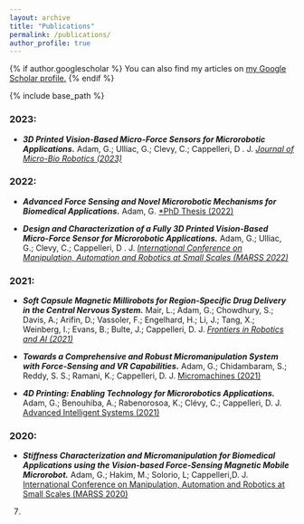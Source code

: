 ```yaml
---
layout: archive
title: "Publications"
permalink: /publications/
author_profile: true
---
```


{% if author.googlescholar %}
  You can also find my articles on <u><a href="{{author.googlescholar}}">my Google Scholar profile</a>.</u>
{% endif %}

{% include base_path %}


### 2023:

- ***3D Printed Vision-Based Micro-Force Sensors for Microrobotic Applications.*** Adam, G.; Ulliac, G.; Clevy, C.; Cappelleri, D . J.
[*Journal of Micro-Bio Robotics (2023)*](https://link.springer.com/article/10.1007/s12213-023-00152-x)

### 2022:

- ***Advanced Force Sensing and Novel Microrobotic Mechanisms for Biomedical Applications.*** Adam, G.
[*PhD Thesis (2022)](https://hammer.purdue.edu/articles/thesis/Advanced_Force_Sensing_and_Novel_Microrobotic_Mechanisms_for_Biomedical_Applications/20477286)

- ***Design and Characterization of a Fully 3D Printed Vision-Based Micro-Force Sensor for Microrobotic Applications.*** Adam, G.; Ulliac, G.; Clevy, C.; Cappelleri, D . J.
[*International Conference on Manipulation, Automation and Robotics at Small Scales (MARSS 2022)*](https://ieeexplore.ieee.org/document/9870488)

### 2021:

- ***Soft Capsule Magnetic Millirobots for Region-Specific Drug Delivery in the Central Nervous System.*** Mair, L.; Adam, G.; Chowdhury, S.; Davis, A.; Arifin, D.; Vassoler, F.; Engelhard, H.; Li, J.; Tang, X.; Weinberg, I.; Evans, B.; Bulte, J.; Cappelleri, D. J.
[*Frontiers in Robotics and AI (2021)*](https://www.frontiersin.org/articles/10.3389/frobt.2021.702566/full)

- ***Towards a Comprehensive and Robust Micromanipulation System with Force-Sensing and VR Capabilities.*** Adam, G.; Chidambaram, S.; Reddy, S. S.; Ramani, K.; Cappelleri, D. J.
[Micromachines (2021)](https://www.mdpi.com/2072-666X/12/7/784)

- ***4D Printing: Enabling Technology for Microrobotics Applications.*** Adam, G.; Benouhiba, A.; Rabenorosoa, K.; Clévy, C.; Cappelleri, D. J.
[Advanced Intelligent Systems (2021)](https://onlinelibrary.wiley.com/doi/full/10.1002/aisy.202000216)

### 2020:

- ***Stiffness Characterization and Micromanipulation for Biomedical Applications using the Vision-based Force-Sensing Magnetic Mobile Microrobot.*** Adam, G.; Hakim, M.; Solorio, L; Cappelleri,D. J.
[International Conference on Manipulation, Automation and Robotics at Small Scales (MARSS 2020)](https://ieeexplore.ieee.org/document/9307874)

7. 

<!-- {% for post in site.publications reversed %}
  {% include archive-single.html %}
{% endfor %} -->
